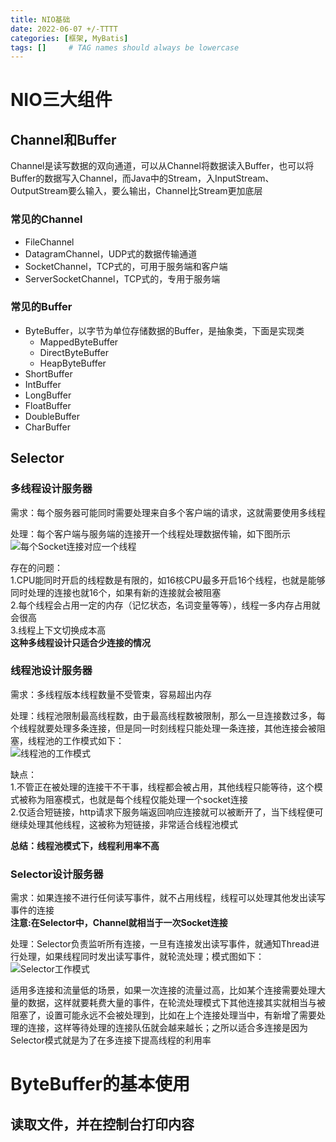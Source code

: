 ```yaml
---
title: NIO基础
date: 2022-06-07 +/-TTTT
categories: [框架, MyBatis]
tags: []     # TAG names should always be lowercase
---
```


# NIO三大组件
## Channel和Buffer
Channel是读写数据的双向通道，可以从Channel将数据读入Buffer，也可以将Buffer的数据写入Channel，而Java中的Stream，入InputStream、OutputStream要么输入，要么输出，Channel比Stream更加底层

### 常见的Channel
- FileChannel
- DatagramChannel，UDP式的数据传输通道
- SocketChannel，TCP式的，可用于服务端和客户端
- ServerSocketChannel，TCP式的，专用于服务端

### 常见的Buffer
- ByteBuffer，以字节为单位存储数据的Buffer，是抽象类，下面是实现类
    + MappedByteBuffer
    + DirectByteBuffer
    + HeapByteBuffer
- ShortBuffer
- IntBuffer
- LongBuffer
- FloatBuffer
- DoubleBuffer
- CharBuffer

## Selector
### 多线程设计服务器
需求：每个服务器可能同时需要处理来自多个客户端的请求，这就需要使用多线程

处理：每个客户端与服务端的连接开一个线程处理数据传输，如下图所示<br>
![每个Socket连接对应一个线程](/blog/202206071127390.png "Optional title")

存在的问题：<br>
1.CPU能同时开启的线程数是有限的，如16核CPU最多开启16个线程，也就是能够同时处理的连接也就16个，如果有新的连接就会被阻塞<br>
2.每个线程会占用一定的内存（记忆状态，名词变量等等），线程一多内存占用就会很高<br>
3.线程上下文切换成本高<br>
**这种多线程设计只适合少连接的情况**

### 线程池设计服务器
需求：多线程版本线程数量不受管束，容易超出内存

处理：线程池限制最高线程数，由于最高线程数被限制，那么一旦连接数过多，每个线程就要处理多条连接，但是同一时刻线程只能处理一条连接，其他连接会被阻塞，线程池的工作模式如下：<br>
![线程池的工作模式](/blog/202206071146322.png "线程池的工作模式")

缺点：<br>
1.不管正在被处理的连接干不干事，线程都会被占用，其他线程只能等待，这个模式被称为阻塞模式，也就是每个线程仅能处理一个socket连接<br>
2.仅适合短链接，http请求下服务端返回响应连接就可以被断开了，当下线程便可继续处理其他线程，这被称为短链接，非常适合线程池模式

**总结：线程池模式下，线程利用率不高**

### Selector设计服务器
需求：如果连接不进行任何读写事件，就不占用线程，线程可以处理其他发出读写事件的连接<br>
**注意:在Selector中，Channel就相当于一次Socket连接**

处理：Selector负责监听所有连接，一旦有连接发出读写事件，就通知Thread进行处理，如果线程同时发出读写事件，就轮流处理；模式图如下：<br>
![Selector工作模式](/blog/202206071205706.png "工作模式")

适用多连接和流量低的场景，如果一次连接的流量过高，比如某个连接需要处理大量的数据，这样就要耗费大量的事件，在轮流处理模式下其他连接其实就相当与被阻塞了，设置可能永远不会被处理到，比如在上个连接处理当中，有新增了需要处理的连接，这样等待处理的连接队伍就会越来越长；之所以适合多连接是因为Selector模式就是为了在多连接下提高线程的利用率

# ByteBuffer的基本使用
## 读取文件，并在控制台打印内容